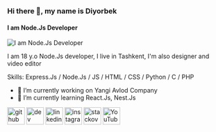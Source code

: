 ### Hi there 👋, my name is Diyorbek
#### I am Node.Js Developer
![I am Node.Js Developer]([[https://media-exp2.licdn.com/dms/image/C4D16AQHMrwFfHiOlyA/profile-displaybackgroundimage-shrink_350_1400/0/1650543345120?e=1662595200&v=beta&t=CNTy6aBPSBGj3tVCVKFItTISe_a2lEjT0MEqzyqiSr4](https://www.linkedin.com/in/diyorbek-ermamatov-880b41219/overlay/background-image/)](https://media.licdn.com/dms/image/D4D16AQHKw5wZ_JIVWQ/profile-displaybackgroundimage-shrink_350_1400/0/1692792702066?e=1703721600&v=beta&t=Te01MXdtaIVmgQ5G3ku071u901LurLEvLHIZbTV77Oo))

I am 18 y.o Node.Js developer, I live in Tashkent, I'm also designer and video editor

Skills: Express.Js / Node.Js / JS / HTML / CSS / Python / C / PHP 

- 🔭 I’m currently working on Yangi Avlod Company 
- 🌱 I’m currently learning React.Js, Nest.Js 


[<img src='https://cdn.jsdelivr.net/npm/simple-icons@3.0.1/icons/github.svg' alt='github' height='40'>](https://github.com/DiyorbekUz)  [<img src='https://cdn.jsdelivr.net/npm/simple-icons@3.0.1/icons/dev-dot-to.svg' alt='dev' height='40'>](https://dev.to/DiyorbekUz)  [<img src='https://cdn.jsdelivr.net/npm/simple-icons@3.0.1/icons/linkedin.svg' alt='linkedin' height='40'>](https://www.linkedin.com/in/https://www.linkedin.com/in/diyorbek-ermamatov-880b41219//)  [<img src='https://cdn.jsdelivr.net/npm/simple-icons@3.0.1/icons/instagram.svg' alt='instagram' height='40'>](https://www.instagram.com/_diyor.dee/)  [<img src='https://cdn.jsdelivr.net/npm/simple-icons@3.0.1/icons/stackoverflow.svg' alt='stackoverflow' height='40'>](https://stackoverflow.com/users/16946108)  [<img src='https://cdn.jsdelivr.net/npm/simple-icons@3.0.1/icons/youtube.svg' alt='YouTube' height='40'>](https://www.youtube.com/channel/UCGEjB4pPmnZVWJqgR_3dDjw)  
